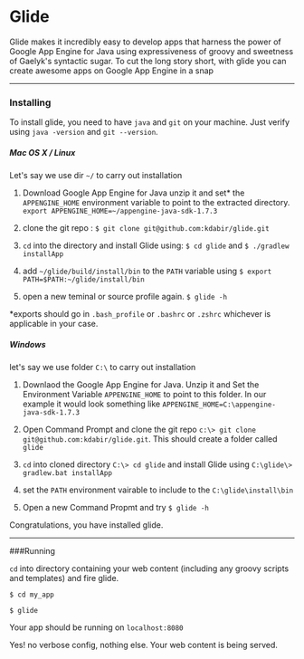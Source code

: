 Glide
=====
Glide makes it incredibly easy to develop apps that harness the power of Google App Engine for Java
using expressiveness of groovy and sweetness of Gaelyk's syntactic sugar.
To cut the long story short, with glide you can create awesome apps on Google App Engine in a snap

---------
### Installing

To install glide, you need to have `java` and `git` on your machine. Just verify using `java -version` and `git --version`.


##### Mac OS X / Linux

Let's say we use dir `~/` to carry out installation

1. Download Google App Engine for Java unzip it and set* the `APPENGINE_HOME` environment variable to point to the extracted directory. `export APPENGINE_HOME=~/appengine-java-sdk-1.7.3`

2. clone the git repo : `$ git clone git@github.com:kdabir/glide.git`

3. `cd` into the directory and install Glide using: `$ cd glide` and `$ ./gradlew installApp`

4. add `~/glide/build/install/bin` to  the `PATH` variable using `$ export PATH=$PATH:~/glide/install/bin`

5. open a new teminal or source profile again.  `$ glide -h`

*exports should go in `.bash_profile` or `.bashrc` or `.zshrc` whichever is applicable in your case.


##### Windows
let's say we use folder `C:\` to carry out installation

1. Downlaod the Google App Engine for Java. Unzip it and Set the Environment Variable `APPENGINE_HOME` to point to this folder. In our example it would look something like  `APPENGINE_HOME=C:\appengine-java-sdk-1.7.3`

2. Open Command Prompt and clone the git repo `c:\> git clone git@github.com:kdabir/glide.git`. This should create a folder called `glide`

3. `cd` into cloned directory `C:\> cd glide` and install Glide using `C:\glide\> gradlew.bat installApp`

4. set the `PATH` environment vairable to include to the `C:\glide\install\bin`

5. Open a new Command Propmt and try `$ glide -h`


Congratulations, you have installed glide.

---------

###Running

`cd` into directory containing your web content (including any groovy scripts and templates) and fire glide.

`$ cd my_app`

`$ glide`

Your app should be running on `localhost:8080`

Yes! no verbose config, nothing else. Your web content is being served.